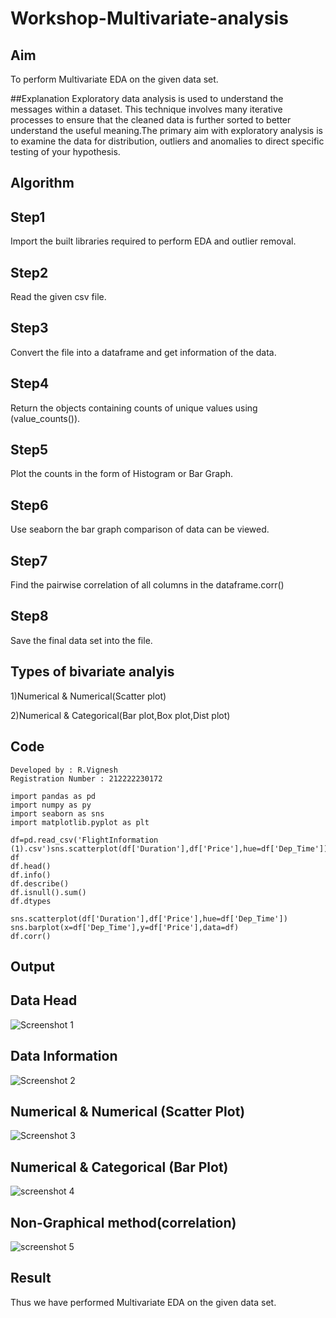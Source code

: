 # Workshop-Multivariate-analysis
## Aim
To perform Multivariate EDA on the given data set.

##Explanation Exploratory data analysis is used to understand the messages within a dataset. This technique involves many iterative processes to ensure that the cleaned data is further sorted to better understand the useful meaning.The primary aim with exploratory analysis is to examine the data for distribution, outliers and anomalies to direct specific testing of your hypothesis.

## Algorithm
## Step1
Import the built libraries required to perform EDA and outlier removal.

## Step2
Read the given csv file.

## Step3
Convert the file into a dataframe and get information of the data.

## Step4
Return the objects containing counts of unique values using (value_counts()).

## Step5
Plot the counts in the form of Histogram or Bar Graph.

## Step6
Use seaborn the bar graph comparison of data can be viewed.

## Step7
Find the pairwise correlation of all columns in the dataframe.corr()

## Step8
Save the final data set into the file.

## Types of bivariate analyis
1)Numerical & Numerical(Scatter plot)

2)Numerical & Categorical(Bar plot,Box plot,Dist plot)

## Code
```
Developed by : R.Vignesh
Registration Number : 212222230172
```
```
import pandas as pd
import numpy as py
import seaborn as sns
import matplotlib.pyplot as plt

df=pd.read_csv('FlightInformation (1).csv')sns.scatterplot(df['Duration'],df['Price'],hue=df['Dep_Time'])
df
df.head()
df.info()
df.describe()
df.isnull().sum()
df.dtypes

sns.scatterplot(df['Duration'],df['Price'],hue=df['Dep_Time'])
sns.barplot(x=df['Dep_Time'],y=df['Price'],data=df)
df.corr()
```
## Output

## Data Head
![Screenshot 1](https://user-images.githubusercontent.com/119401246/229039527-9a4ae1e3-5f38-49c9-8b23-a3877c8b1425.png)

## Data Information
![Screenshot 2](https://user-images.githubusercontent.com/119401246/229039674-2e454e42-c6e7-4015-9670-b2ef729cc9b3.png)

## Numerical & Numerical (Scatter Plot)
![Screenshot 3](https://user-images.githubusercontent.com/119401246/229039821-9b07d725-3363-475e-a7d3-faf031cf9687.png)

## Numerical & Categorical (Bar Plot)
![screenshot 4](https://user-images.githubusercontent.com/119401246/229039989-ba022a40-6710-42fe-87c4-019d9fe036ca.png)

## Non-Graphical method(correlation)
![screenshot 5](https://user-images.githubusercontent.com/119401246/229049438-026f7729-937e-4f63-919b-e88bd1d0a621.png)

## Result
Thus we have performed Multivariate EDA on the given data set.







